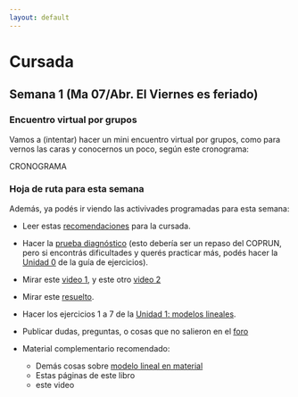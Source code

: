 ```yaml
---
layout: default
---
```

# Cursada

<!---
{% assign cursada = site.data.cursada_actual %}
{% include cursada.md cursada=site.data.cursada_actual %}
--->

<!---
## Semana 2 (Ma 14/Abr y Vie 17/Abr)

Hoja de ruta para esta semana, para cada clase:

### Clase Ma 14/Abr

* Encuentros virtuales para trabajar las dudas del foro, según este cronograma:
--->


## Semana 1 (Ma 07/Abr. El Viernes es feriado)
<!---
* Completar la [encuesta de relevamiento tecnológico](https://docs.google.com/forms/d/1WjBEGgg_rBTDGzfZb5j-YZBPIMxuRVcKOlCDaoc9XeQ/)
--->

### Encuentro virtual por grupos
Vamos a (intentar) hacer un mini encuentro virtual por grupos, como para vernos las caras y conocernos un poco, según este cronograma:

CRONOGRAMA

### Hoja de ruta para esta semana
Además, ya podés ir viendo las activivades programadas para esta semana:

* Leer estas [recomendaciones](recomendaciones) para la cursada.

* Hacer la [prueba diagnóstico]() (esto debería ser un repaso del COPRUN, pero si encontrás dificultades y querés practicar más, podés hacer la [Unidad 0](assets/pdf/unidad0_repasoAlgebraico.pdf) de la guía de ejercicios).


* Mirar este [video 1](), y este otro [video 2]()

* Mirar este [resuelto]().

* Hacer los ejercicios 1 a 7 de la [Unidad 1: modelos lineales](assets/pdf/unidad1_modelosLineales.pdf).

* Publicar dudas, preguntas, o cosas que no salieron en el [foro]()

* Material complementario recomendado:
    * Demás cosas sobre [modelo lineal en material]()
    * Estas páginas de este libro
    * este video
